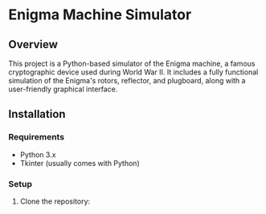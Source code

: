 # Enigma Machine Simulator

## Overview
This project is a Python-based simulator of the Enigma machine, a famous cryptographic device used during World War II. It includes a fully functional simulation of the Enigma's rotors, reflector, and plugboard, along with a user-friendly graphical interface.

## Installation

### Requirements
- Python 3.x
- Tkinter (usually comes with Python)

### Setup
1. Clone the repository:
